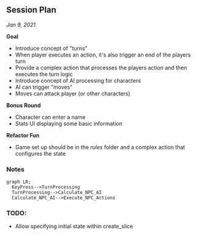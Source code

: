 ## Session Plan
*Jan 9, 2021*

**Goal**
- Introduce concept of "turns"
- When player executes an action, it's also trigger an end of the players turn
- Provide a complex action that processes the players action and then executes the turn logic
- Introduce concept of AI processing for characters
- AI can trigger "moves"
- Moves can attack player (or other characters)

**Bonus Round**
- Character can enter a name
- Stats UI displaying some basic information

**Refactor Fun**
- Game set up should be in the *rules* folder and a complex action that configures the state

### Notes

```mermaid
graph LR;
  KeyPress-->TurnProcessing
  TurnProcessing-->Calculate_NPC_AI
  Calculate_NPC_AI-->Execute_NPC_Actions
```


### TODO:
- Allow specifying initial state within create_slice